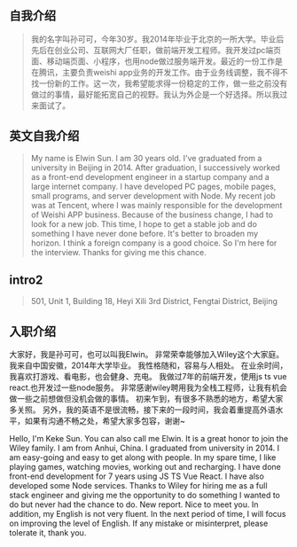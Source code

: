 ## 自我介绍
> 我的名字叫孙可可，今年30岁。我2014年毕业于北京的一所大学。毕业后先后在创业公司、互联网大厂任职，做前端开发工程师。我开发过pc端页面、移动端页面、小程序，也用node做过服务端开发。最近的一份工作是在腾讯，主要负责weishi app业务的开发工作。由于业务线调整，我不得不找一份新的工作。这一次，我希望能求得一份稳定的工作，做一些之前没有做过的事情，最好能拓宽自己的视野。我认为外企是一个好选择。所以我过来面试了。

## 英文自我介绍
> My name is Elwin Sun. I am 30 years old. I've graduated from a university in Beijing in 2014. After graduation, I successively worked as a front-end development engineer in a startup company and a large internet company. I have developed PC pages, mobile pages, small programs, and server development with Node. My recent job was at Tencent, where I was mainly responsible for the development of Weishi APP business. Because of the business change, I had to look for a new job. This time, I hope to get a stable job and do something I have never done before. It's better to broaden my horizon. I think a foreign company is a good choice. So I'm here for the interview. Thanks for giving me this chance.

## intro2
> 501, Unit 1, Building 18, Heyi Xili 3rd District, Fengtai District, Beijing

## 入职介绍
大家好，我是孙可可，也可以叫我Elwin。
非常荣幸能够加入Wiley这个大家庭。
我来自中国安徽，2014年大学毕业。
我性格随和，容易与人相处。
在业余时间，我喜欢打游戏、看电影，也会健身、充电。
我做过7年的前端开发，使用js ts vue react.也开发过一些node服务。
非常感谢wiley聘用我为全栈工程师，让我有机会做一些之前想做但没机会做的事情。
初来乍到，有很多不熟悉的地方，希望大家多关照。
另外，我的英语不是很流畅，接下来的一段时间，我会着重提高外语水平，如果有沟通不畅之处，希望大家多包容，谢谢~

Hello, I'm Keke Sun. You can also call me Elwin.
It is a great honor to join the Wiley family.
I am from Anhui, China. I graduated from university in 2014.
I am easy-going and easy to get along with people.
In my spare time, I like playing games, watching movies, working out and recharging.
I have done front-end development for 7 years using JS TS Vue React. I have also developed some Node services.
Thanks to Wiley for hiring me as a full stack engineer and giving me the opportunity to do something I wanted to do but never had the chance to do.
New report. Nice to meet you.
In addition, my English is not very fluent. In the next period of time, I will focus on improving the level of English. If any mistake or misinterpret, please tolerate it, thank you.



